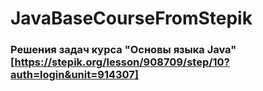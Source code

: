 # JavaBaseCourseFromStepik


### Решения задач курса "Основы языка Java"[https://stepik.org/lesson/908709/step/10?auth=login&unit=914307]
